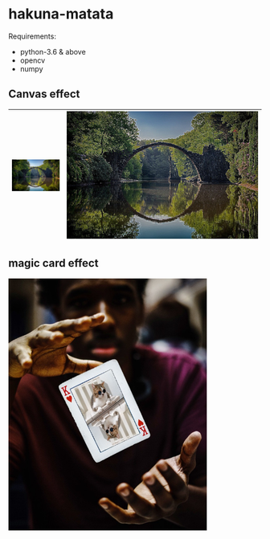 # hakuna-matata

Requirements:

 * python-3.6 & above
 * opencv
 * numpy





## Canvas effect

| <img src="canvas-effect/nature.jpg" style="zoom: 33%;" /> | <img src="canvas-effect/nature-effect.jpg" style="zoom:;" /> |
| --------------------------------------------------------- | ------------------------------------------------------------ |





## magic card effect

<img src="magic-cards/catm.jpg" style="zoom: 67%;" />